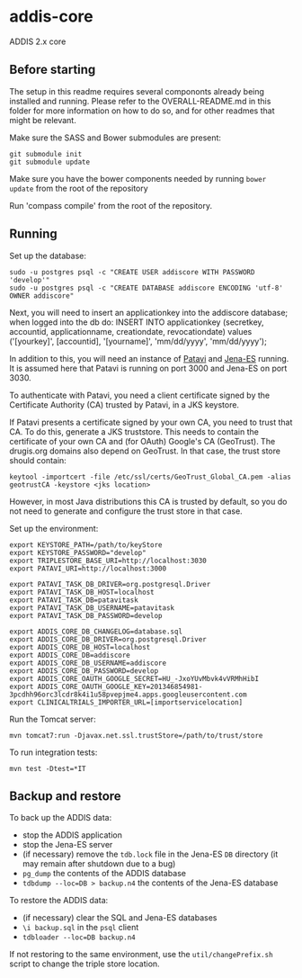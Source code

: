 addis-core
==========

ADDIS 2.x core

Before starting
-----------------------
The setup in this readme requires several compononts already being installed and running. Please refer to the OVERALL-README.md in this folder for more information on how to do so, and for other readmes that might be relevant.

Make sure the SASS and Bower submodules are present:

    git submodule init
    git submodule update

Make sure you have the bower components needed by running `bower update` from the root of the repository

Run 'compass compile' from the root of the repository. 


Running
-----------------------

Set up the database:

```
sudo -u postgres psql -c "CREATE USER addiscore WITH PASSWORD 'develop'"
sudo -u postgres psql -c "CREATE DATABASE addiscore ENCODING 'utf-8' OWNER addiscore"

```
Next, you will need to insert an applicationkey into the addiscore database; when logged into the db do:
INSERT INTO applicationkey (secretkey, accountid, applicationname, creationdate, revocationdate) values ('[yourkey]', [accountid], '[yourname]', 'mm/dd/yyyy', 'mm/dd/yyyy');



In addition to this, you will need an instance of [Patavi](https://github.com/drugis/patavi) and [Jena-ES](https://github.com/drugis/jena-es) running. It is assumed here that Patavi is running on port 3000 and Jena-ES on port 3030.

To authenticate with Patavi, you need a client certificate signed by the Certificate Authority (CA) trusted by Patavi, in a JKS keystore.

If Patavi presents a certificate signed by your own CA, you need to trust that CA. To do this, generate a JKS truststore. This needs to contain the certificate of your own CA and (for OAuth) Google's CA (GeoTrust). The drugis.org domains also depend on GeoTrust. In that case, the trust store should contain:

```
keytool -importcert -file /etc/ssl/certs/GeoTrust_Global_CA.pem -alias geotrustCA -keystore <jks location>
```

However, in most Java distributions this CA is trusted by default, so you do not need to generate and configure the trust store in that case.

Set up the environment:

```
export KEYSTORE_PATH=/path/to/keyStore
export KEYSTORE_PASSWORD="develop"
export TRIPLESTORE_BASE_URI=http://localhost:3030
export PATAVI_URI=http://localhost:3000

export PATAVI_TASK_DB_DRIVER=org.postgresql.Driver
export PATAVI_TASK_DB_HOST=localhost
export PATAVI_TASK_DB=patavitask
export PATAVI_TASK_DB_USERNAME=patavitask
export PATAVI_TASK_DB_PASSWORD=develop

export ADDIS_CORE_DB_CHANGELOG=database.sql
export ADDIS_CORE_DB_DRIVER=org.postgresql.Driver
export ADDIS_CORE_DB_HOST=localhost
export ADDIS_CORE_DB=addiscore
export ADDIS_CORE_DB_USERNAME=addiscore
export ADDIS_CORE_DB_PASSWORD=develop
export ADDIS_CORE_OAUTH_GOOGLE_SECRET=HU_-JxoYUvMbvk4vVRMhHibI
export ADDIS_CORE_OAUTH_GOOGLE_KEY=201346854981-3pcdhh96orc3lcdr8k4i1u58pvepjme4.apps.googleusercontent.com
export CLINICALTRIALS_IMPORTER_URL=[importservicelocation]
```

Run the Tomcat server:

```
mvn tomcat7:run -Djavax.net.ssl.trustStore=/path/to/trust/store
```

To run integration tests:
```
mvn test -Dtest=*IT
```

Backup and restore
------------------

To back up the ADDIS data:

 - stop the ADDIS application
 - stop the Jena-ES server
 - (if necessary) remove the `tdb.lock` file in the Jena-ES `DB` directory (it may remain after shutdown due to a bug)
 - `pg_dump` the contents of the ADDIS database
 - `tdbdump --loc=DB > backup.n4` the contents of the Jena-ES database

To restore the ADDIS data:

 - (if necessary) clear the SQL and Jena-ES databases
 - `\i backup.sql` in the `psql` client
 - `tdbloader --loc=DB backup.n4`

If not restoring to the same environment, use the `util/changePrefix.sh` script to change the triple store location.
